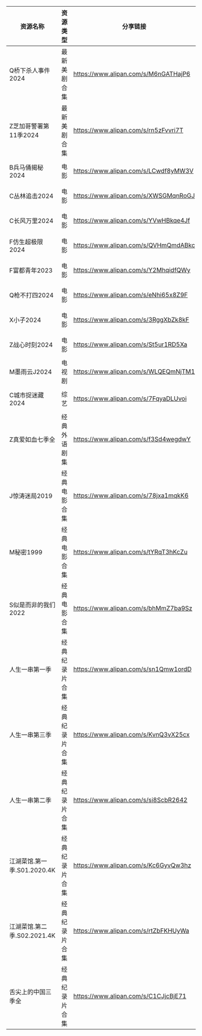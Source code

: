 | 资源名称                 | 资源类型    | 分享链接                                 | 发布时间                |
| -------------------- | ------- | ------------------------------------ | ------------------- |
| Q桥下杀人事件2024          | 最新美剧合集  | https://www.alipan.com/s/M6nGATHajP6 | 2024-06-14 18:58:10 |
| Z芝加哥警署第11季2024       | 最新美剧合集  | https://www.alipan.com/s/rn5zFvvri7T | 2024-06-14 09:20:15 |
| B兵马俑揭秘2024           | 电影      | https://www.alipan.com/s/LCwdf8yMW3V | 2024-06-14 18:58:14 |
| C丛林追击2024            | 电影      | https://www.alipan.com/s/XWSGMqnRoGJ | 2024-06-14 19:08:18 |
| C长风万里2024            | 电影      | https://www.alipan.com/s/YVwHBkqe4Jf | 2024-06-14 19:04:17 |
| F仿生超极限2024           | 电影      | https://www.alipan.com/s/QVHmQmdABkc | 2024-06-14 19:08:21 |
| F富都青年2023            | 电影      | https://www.alipan.com/s/Y2MhqidfQWy | 2024-06-14 18:14:18 |
| Q枪不打四2024            | 电影      | https://www.alipan.com/s/eNhi65x8Z9F | 2024-06-14 19:08:24 |
| X小子2024              | 电影      | https://www.alipan.com/s/3RggXbZk8kF | 2024-06-14 13:14:12 |
| Z战心时刻2024            | 电影      | https://www.alipan.com/s/St5ur1RD5Xa | 2024-06-14 18:14:21 |
| M墨雨云J2024            | 电视剧     | https://www.alipan.com/s/WLQEQmNjTM1 | 2024-06-14 16:12:09 |
| C城市捉迷藏2024           | 综艺      | https://www.alipan.com/s/7FqyaDLUvoi | 2024-06-14 06:50:12 |
| Z真爱如血七季全             | 经典外语剧集  | https://www.alipan.com/s/f3Sd4wegdwY | 2024-06-14 10:46:10 |
| J惊涛迷局2019            | 经典电影合集  | https://www.alipan.com/s/78jxa1mqkK6 | 2024-06-14 14:00:22 |
| M秘密1999              | 经典电影合集  | https://www.alipan.com/s/tYRqT3hKcZu | 2024-06-14 13:50:12 |
| S似是而非的我们2022         | 经典电影合集  | https://www.alipan.com/s/bhMmZ7ba9Sz | 2024-06-14 18:56:16 |
| 人生一串第一季              | 经典纪录片合集 | https://www.alipan.com/s/sn1Qmw1ordD | 2024-06-14 10:56:16 |
| 人生一串第三季              | 经典纪录片合集 | https://www.alipan.com/s/KvnQ3vX25cx | 2024-06-14 10:56:19 |
| 人生一串第二季              | 经典纪录片合集 | https://www.alipan.com/s/si8ScbR2642 | 2024-06-14 10:56:18 |
| 江湖菜馆.第一季.S01.2020.4K | 经典纪录片合集 | https://www.alipan.com/s/Kc6GyvQw3hz | 2024-06-14 10:54:14 |
| 江湖菜馆.第二季.S02.2021.4K | 经典纪录片合集 | https://www.alipan.com/s/rtZbFKHUyWa | 2024-06-14 10:54:13 |
| 舌尖上的中国三季全            | 经典纪录片合集 | https://www.alipan.com/s/C1CJjcBjE71 | 2024-06-14 10:58:16 |

